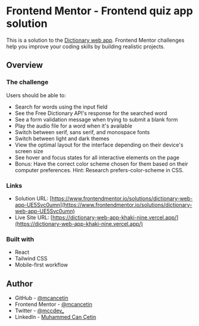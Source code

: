# Frontend Mentor - Frontend quiz app solution

This is a solution to the [Dictionary web app](https://www.frontendmentor.io/challenges/dictionary-web-app-h5wwnyuKFL). Frontend Mentor challenges help you improve your coding skills by building realistic projects.

## Overview

### The challenge

Users should be able to:

- Search for words using the input field
- See the Free Dictionary API's response for the searched word
- See a form validation message when trying to submit a blank form
- Play the audio file for a word when it's available
- Switch between serif, sans serif, and monospace fonts
- Switch between light and dark themes
- View the optimal layout for the interface depending on their device's screen size
- See hover and focus states for all interactive elements on the page
- Bonus: Have the correct color scheme chosen for them based on their computer preferences. Hint: Research prefers-color-scheme in CSS.

### Links

- Solution URL: [https://www.frontendmentor.io/solutions/dictionary-web-app-UE5Svc0umn](https://www.frontendmentor.io/solutions/dictionary-web-app-UE5Svc0umn)
- Live Site URL: [https://dictionary-web-app-khaki-nine.vercel.app/](https://dictionary-web-app-khaki-nine.vercel.app/)

### Built with

- React
- Tailwind CSS
- Mobile-first workflow

## Author

- GitHub - [@mcancetin](https://github.com/mcancetin)
- Frontend Mentor - [@mcancetin](https://www.frontendmentor.io/profile/mcancetin)
- Twitter - [@mccdev\_](https://twitter.com/mccdev_)
- LinkedIn - [Muhammed Can Çetin](https://www.linkedin.com/in/mcancetin/)
